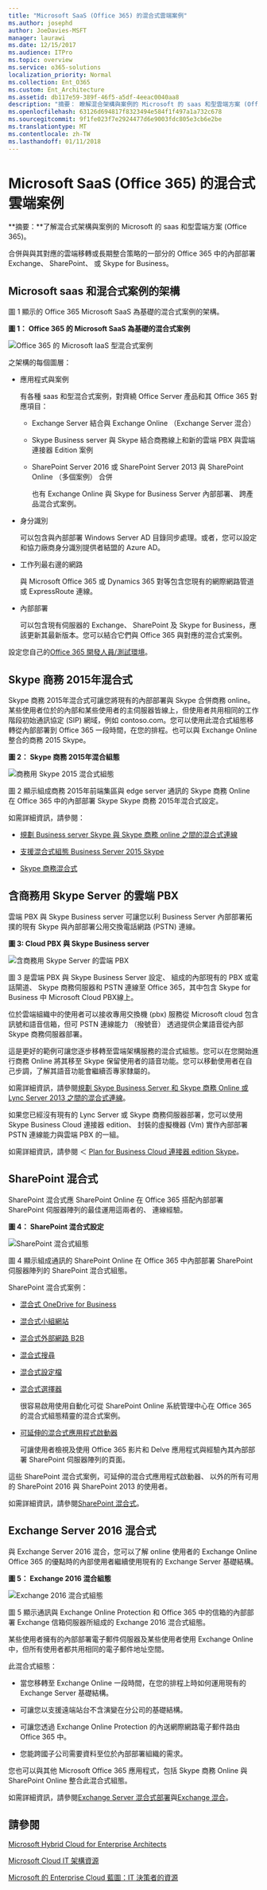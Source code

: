 ```yaml
---
title: "Microsoft SaaS (Office 365) 的混合式雲端案例"
ms.author: josephd
author: JoeDavies-MSFT
manager: laurawi
ms.date: 12/15/2017
ms.audience: ITPro
ms.topic: overview
ms.service: o365-solutions
localization_priority: Normal
ms.collection: Ent_O365
ms.custom: Ent_Architecture
ms.assetid: db117e59-389f-46f5-a5df-4eeac0040aa8
description: "摘要： 瞭解混合架構與案例的 Microsoft 的 saas 和型雲端方案 (Office 365)。"
ms.openlocfilehash: 63126d694817f8323494e584f1f497a1a732c678
ms.sourcegitcommit: 9f1fe023f7e2924477d6e9003fdc805e3cb6e2be
ms.translationtype: MT
ms.contentlocale: zh-TW
ms.lasthandoff: 01/11/2018
---
```

# <a name="hybrid-cloud-scenarios-for-microsoft-saas-office-365"></a>Microsoft SaaS (Office 365) 的混合式雲端案例

 **摘要：**了解混合式架構與案例的 Microsoft 的 saas 和型雲端方案 (Office 365)。
  
合併與與其對應的雲端移轉或長期整合策略的一部分的 Office 365 中的內部部署 Exchange、 SharePoint、 或 Skype for Business。
  
## <a name="microsoft-saas-hybrid-scenario-architecture"></a>Microsoft saas 和混合式案例的架構

圖 1 顯示的 Office 365 Microsoft SaaS 為基礎的混合式案例的架構。
  
**圖 1： Office 365 的 Microsoft SaaS 為基礎的混合式案例**

![Office 365 的 Microsoft IaaS 型混合式案例](images/Hybrid_Poster/Hybrid_Cloud_Stack_SaaS.png)
  
之架構的每個圖層：
  
- 應用程式與案例
    
    有各種 saas 和型混合式案例，對齊繞 Office Server 產品和其 Office 365 對應項目：
    
  - Exchange Server 結合與 Exchange Online （Exchange Server 混合）
    
  - Skype Business server 與 Skype 結合商務線上和新的雲端 PBX 與雲端連接器 Edition 案例
    
  - SharePoint Server 2016 或 SharePoint Server 2013 與 SharePoint Online （多個案例） 合併
    
    也有 Exchange Online 與 Skype for Business Server 內部部署、 跨產品混合式案例。
    
- 身分識別
    
    可以包含與內部部署 Windows Server AD 目錄同步處理。或者，您可以設定和協力廠商身分識別提供者結盟的 Azure AD。
    
- 工作列最右邊的網路
    
    與 Microsoft Office 365 或 Dynamics 365 對等包含您現有的網際網路管道或 ExpressRoute 連線。
    
- 內部部署
    
    可以包含現有伺服器的 Exchange、 SharePoint 及 Skype for Business，應該更新其最新版本。您可以結合它們與 Office 365 與對應的混合式案例。
    
設定您自己的[Office 365 開發人員/測試環境](office-365-dev-test-environment.md)。
  
## <a name="skype-for-business-2015-hybrid"></a>Skype 商務 2015年混合式

Skype 商務 2015年混合式可讓您將現有的內部部署與 Skype 合併商務 online。某些使用者位於的內部和某些使用者的主伺服器皆線上，但使用者共用相同的工作階段初始通訊協定 (SIP) 網域，例如 contoso.com。您可以使用此混合式組態移轉從內部部署到 Office 365 一段時間，在您的排程。也可以與 Exchange Online 整合的商務 2015 Skype。
  
**圖 2： Skype 商務 2015年混合組態**

![商務用 Skype 2015 混合式組態](images/Hybrid_Poster/Hybrid_Cloud_Stack_SaaS_SfB.png)
  
圖 2 顯示組成商務 2015年前端集區與 edge server 通訊的 Skype 商務 Online 在 Office 365 中的內部部署 Skype Skype 商務 2015年混合式設定。
  
如需詳細資訊，請參閱：
  
- [規劃 Business server Skype 與 Skype 商務 online 之間的混合式連線](https://technet.microsoft.com/library/jj205403.aspx)
    
- [支援混合式組態 Business Server 2015 Skype](https://technet.microsoft.com/library/jj945633.aspx)
    
- [Skype 商務混合式](http://hybrid.office.com/skype-for-business/)
    
## <a name="cloud-pbx-with-skype-for-business-server"></a>含商務用 Skype Server 的雲端 PBX

雲端 PBX 與 Skype Business server 可讓您以利 Business Server 內部部署拓撲的現有 Skype 與內部部署公用交換電話網路 (PSTN) 連線。 
  
**圖 3: Cloud PBX 與 Skype Business server**

![含商務用 Skype Server 的雲端 PBX](images/Hybrid_Poster/Hybrid_Cloud_Stack_SaaS_SfB_CloudPBX.png)
  
圖 3 是雲端 PBX 與 Skype Business Server 設定、 組成的內部現有的 PBX 或電話閘道、 Skype 商務伺服器和 PSTN 連線至 Office 365，其中包含 Skype for Business 中 Microsoft Cloud PBX線上。
  
位於雲端組織中的使用者可以接收專用交換機 (pbx) 服務從 Microsoft cloud 包含訊號和語音信箱，但可 PSTN 連線能力 （撥號音） 透過提供企業語音從內部Skype 商務伺服器部署。
  
這是更好的範例可讓您逐步移轉至雲端架構服務的混合式組態。您可以在您開始進行商務 Online 將其移至 Skype 保留使用者的語音功能。您可以移動使用者在自己步調，了解其語音功能會繼續否專家隸屬的。 
  
如需詳細資訊，請參閱[規劃 Skype Business Server 和 Skype 商務 Online 或 Lync Server 2013 之間的混合式連線](https://technet.microsoft.com/library/jj205403.aspx)。
  
如果您已經沒有現有的 Lync Server 或 Skype 商務伺服器部署，您可以使用 Skype Business Cloud 連接器 edition、 封裝的虛擬機器 (Vm) 實作內部部署 PSTN 連線能力與雲端 PBX 的一組。
  
如需詳細資訊，請參閱 ＜ [Plan for Business Cloud 連接器 edition Skype](https://technet.microsoft.com/library/mt605227.aspx)。
  
## <a name="sharepoint-hybrid"></a>SharePoint 混合式

SharePoint 混合式應 SharePoint Online 在 Office 365 搭配內部部署 SharePoint 伺服器陣列的最佳運用這兩者的、 連線經驗。
  
**圖 4： SharePoint 混合式設定**

![SharePoint 混合式組態](images/Hybrid_Poster/Hybrid_Cloud_Stack_SaaS_SP.png)
  
圖 4 顯示組成通訊的 SharePoint Online 在 Office 365 中內部部署 SharePoint 伺服器陣列的 SharePoint 混合式組態。
  
SharePoint 混合式案例：
  
- [混合式 OneDrive for Business](https://technet.microsoft.com/library/mt147425%28v=office.16%29.aspx)
    
- [混合式小組網站](https://technet.microsoft.com/library/mt346110%28v=office.16%29.aspx)
    
- [混合式外部網路 B2B](https://support.office.com/article/SharePoint-Business-to-Business-Collaboration-Extranet-for-Partners-with-Office-365-7b087413-165a-4e94-8871-4393e0b9c037)
    
- [混合式搜尋](https://technet.microsoft.com/library/dn720906%28v=office.16%29.aspx)
    
- [混合式設定檔](https://support.office.com/article/Plan-hybrid-profiles-96d1eaf0-94eb-40c5-ab76-c82907777db4)
    
- [混合式選擇器](https://support.office.com/article/Hybrid-picker-in-the-SharePoint-Online-admin-center-efce8417-c9bc-4a2c-ac9d-cce6c4e84a9c)
    
    很容易啟用使用自動化可從 SharePoint Online 系統管理中心在 Office 365 的混合式組態精靈的混合式案例。
    
- [可延伸的混合式應用程式啟動器](https://support.office.com/article/The-extensible-hybrid-app-launcher-617a7cb5-53da-4128-961a-64a840c0ab91)
    
    可讓使用者檢視及使用 Office 365 影片和 Delve 應用程式與經驗內其內部部署 SharePoint 伺服器陣列的頁面。
    
這些 SharePoint 混合式案例，可延伸的混合式應用程式啟動器、 以外的所有可用的 SharePoint 2016 與 SharePoint 2013 的使用者。
  
如需詳細資訊，請參閱[SharePoint 混合式](http://hybrid.office.com/sharepoint/)。
  
## <a name="exchange-server-2016-hybrid"></a>Exchange Server 2016 混合式

與 Exchange Server 2016 混合，您可以了解 online 使用者的 Exchange Online Office 365 的優點時的內部使用者繼續使用現有的 Exchange Server 基礎結構。 
  
**圖 5： Exchange 2016 混合組態**

![Exchange 2016 混合式組態](images/Hybrid_Poster/Hybrid_Cloud_Stack_SaaS_EX.png)
  
圖 5 顯示通訊與 Exchange Online Protection 和 Office 365 中的信箱的內部部署 Exchange 信箱伺服器所組成的 Exchange 2016 混合式組態。
  
某些使用者擁有的內部部署電子郵件伺服器及某些使用者使用 Exchange Online 中，但所有使用者都共用相同的電子郵件地址空間。 
  
此混合式組態：
  
- 當您移轉至 Exchange Online 一段時間，在您的排程上時如何運用現有的 Exchange Server 基礎結構。
    
- 可讓您以支援遠端站台不含演變在分公司的基礎結構。
    
- 可讓您透過 Exchange Online Protection 的內送網際網路電子郵件路由 Office 365 中。
    
- 您能跨國子公司需要資料至位於內部部署組織的需求。
    
您也可以與其他 Microsoft Office 365 應用程式，包括 Skype 商務 Online 與 SharePoint Online 整合此混合式組態。
  
如需詳細資訊，請參閱[Exchange Server 混合式部署](https://technet.microsoft.com/library/jj200581%28v=exchg.150%29.aspx)與[Exchange 混合](http://hybrid.office.com/exchange/)。
  
## <a name="see-also"></a>請參閱

[Microsoft Hybrid Cloud for Enterprise Architects](microsoft-hybrid-cloud-for-enterprise-architects.md)
  
[Microsoft Cloud IT 架構資源](microsoft-cloud-it-architecture-resources.md)

[Microsoft 的 Enterprise Cloud 藍圖：IT 決策者的資源](https://sway.com/FJ2xsyWtkJc2taRD)



